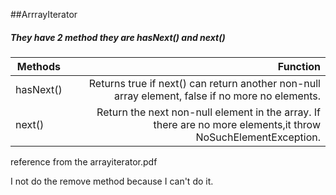 ##ArrrayIterator

##### They have 2 method they are hasNext() and next()

| Methods       | Function                                                                                         |
| ------------- |-------------------------------------------------------------------------------------------------:|
| hasNext()     | Returns true if next() can return another non-null array element, false if no more no elements.  |
| next()        | Return the next non-null element in the array. If there are no more elements,it throw  NoSuchElementException.                                                                |

reference from the arrayiterator.pdf

I not do the remove method because I can't do it.
